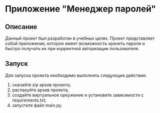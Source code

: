# Приложение "Менеджер паролей"
## Описание
Данный проект был разработан в учебных целях.
Проект представляет собой приложение, которое имеет возможность хранить пароли и быстро получать их при корректной авторизации пользователя.
## Запуск
Для запуска проекта необходимо выполнить следующие действия:
1. скачайте zip архив проекта;
2. распакуйте архив проекта;
3. создайте виртуальное оркужение и установите зависимости с requirements.txt;
4. запустите файл main.py.
